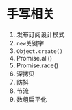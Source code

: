 # 手写相关
1. 发布订阅设计模式
2. `new`关键字
3. `Object.create()` 
4. Promise.all()
5. Promise.race()
6. 深拷贝
7. 防抖
8. 节流
9. 数组扁平化